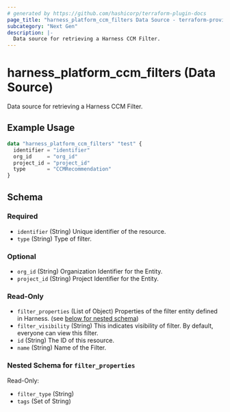 ```yaml
---
# generated by https://github.com/hashicorp/terraform-plugin-docs
page_title: "harness_platform_ccm_filters Data Source - terraform-provider-harness"
subcategory: "Next Gen"
description: |-
  Data source for retrieving a Harness CCM Filter.
---
```


# harness_platform_ccm_filters (Data Source)

Data source for retrieving a Harness CCM Filter.

## Example Usage

```terraform
data "harness_platform_ccm_filters" "test" {
  identifier = "identifier"
  org_id     = "org_id"
  project_id = "project_id"
  type       = "CCMRecommendation"
}
```

<!-- schema generated by tfplugindocs -->
## Schema

### Required

- `identifier` (String) Unique identifier of the resource.
- `type` (String) Type of filter.

### Optional

- `org_id` (String) Organization Identifier for the Entity.
- `project_id` (String) Project Identifier for the Entity.

### Read-Only

- `filter_properties` (List of Object) Properties of the filter entity defined in Harness. (see [below for nested schema](#nestedatt--filter_properties))
- `filter_visibility` (String) This indicates visibility of filter. By default, everyone can view this filter.
- `id` (String) The ID of this resource.
- `name` (String) Name of the Filter.

<a id="nestedatt--filter_properties"></a>
### Nested Schema for `filter_properties`

Read-Only:

- `filter_type` (String)
- `tags` (Set of String)
